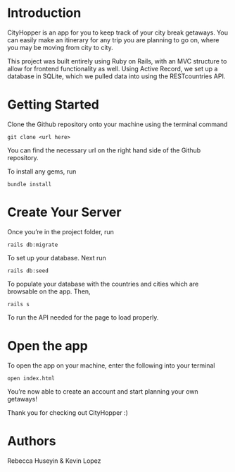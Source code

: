 # Introduction
CityHopper is an app for you to keep track of your city break getaways. You can easily make an itinerary for any trip you are planning to go on, where you may be moving from city to city.

This project was built entirely using Ruby on Rails, with an MVC structure to allow for frontend functionality as well. Using Active Record, we set up a database in SQLite, which we pulled data into using the RESTcountries API. 

# Getting Started

Clone the Github repository onto your machine using the terminal command 

    git clone <url here> 

You can find the necessary url on the right hand side of the Github repository. 

To install any gems, run

    bundle install

# Create Your Server

Once you’re in the project folder, run 

    rails db:migrate 

To set up your database. Next run

    rails db:seed

To populate your database with the countries and cities which are browsable on the app. Then,

    rails s 

To run the API needed for the page to load properly.

# Open the app 
To open the app on your machine, enter the following into your terminal
	
	open index.html

You’re now able to create an account and start planning your own getaways! 


Thank you for checking out CityHopper :) 

# Authors
Rebecca Huseyin & Kevin Lopez 